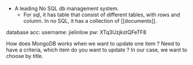 - A leading No SQL db management system. 
	-  For sql, it has table that consist of different tables, with rows and column. In no SQL, it has a collection of [[documents]]. 

database acc:
	username: jielinlow
	pw: XTq3UzjkstQFeTF8

How does MongoDB works when we want to update one item ?
Need to have a criteria, which item do you want to update ? In our case, we want to choose by title.